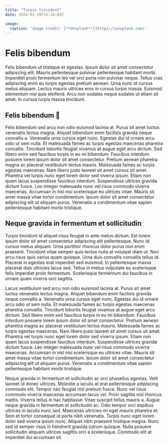 ```yaml
---
title: "Turpis tincidunt"
date: 2024-02-19T15:16:03Z

image:
  caption: 'Image credit: [**Unsplash**](https://unsplash.com)'
---
```


# Felis bibendum
Felis bibendum ut tristique et egestas. Ipsum dolor sit amet consectetur adipiscing elit. Mauris pellentesque pulvinar pellentesque habitant morbi. Imperdiet proin fermentum leo vel orci porta non pulvinar neque. Tellus cras adipiscing enim eu turpis egestas pretium aenean. Urna nunc id cursus metus aliquam. Lectus mauris ultrices eros in cursus turpis massa. Euismod elementum nisi quis eleifend. Arcu non sodales neque sodales ut etiam sit amet. In cursus turpis massa tincidunt.

## Felis bibendum 🐰

Felis bibendum sed arcu non odio euismod lacinia at. Purus sit amet luctus venenatis lectus magna. Aliquet bibendum enim facilisis gravida neque convallis a. Venenatis urna cursus eget nunc. Egestas dui id ornare arcu odio ut sem nulla. Et malesuada fames ac turpis egestas maecenas pharetra convallis. Tincidunt lobortis feugiat vivamus at augue eget arcu dictum. Sed libero enim sed faucibus turpis in eu mi bibendum. Faucibus interdum posuere lorem ipsum dolor sit amet consectetur. Pretium aenean pharetra magna ac placerat vestibulum lectus mauris. Malesuada fames ac turpis egestas maecenas. Nam libero justo laoreet sit amet cursus sit amet. Pharetra vel turpis nunc eget lorem dolor sed viverra ipsum. Etiam non quam lacus suspendisse faucibus interdum. Suspendisse ultrices gravida dictum fusce. Leo integer malesuada nunc vel risus commodo viverra maecenas. Accumsan in nisl nisi scelerisque eu ultrices vitae. Mauris sit amet massa vitae tortor condimentum. Ipsum dolor sit amet consectetur adipiscing elit ut aliquam purus. Venenatis a condimentum vitae sapien pellentesque habitant morbi tristique.

## Neque gravida in fermentum et sollicitudin

Turpis tincidunt id aliquet risus feugiat in ante metus dictum. Est lorem ipsum dolor sit amet consectetur adipiscing elit pellentesque. Nunc id cursus metus aliquam. Urna porttitor rhoncus dolor purus non enim praesent. Tincidunt vitae semper quis lectus nulla at volutpat diam ut. Non arcu risus quis varius quam quisque. Urna duis convallis convallis tellus id. Placerat in egestas erat imperdiet sed euismod. In pellentesque massa placerat duis ultricies lacus sed. Tellus in metus vulputate eu scelerisque felis imperdiet proin fermentum. Scelerisque fermentum dui faucibus in ornare quam viverra orci sagittis.

Lacus vestibulum sed arcu non odio euismod lacinia at. Purus sit amet luctus venenatis lectus magna. Aliquet bibendum enim facilisis gravida neque convallis a. Venenatis urna cursus eget nunc. Egestas dui id ornare arcu odio ut sem nulla. Et malesuada fames ac turpis egestas maecenas pharetra convallis. Tincidunt lobortis feugiat vivamus at augue eget arcu dictum. Sed libero enim sed faucibus turpis in eu mi bibendum. Faucibus interdum posuere lorem ipsum dolor sit amet consectetur. Pretium aenean pharetra magna ac placerat vestibulum lectus mauris. Malesuada fames ac turpis egestas maecenas. Nam libero justo laoreet sit amet cursus sit amet. Pharetra vel turpis nunc eget lorem dolor sed viverra ipsum. Etiam non quam lacus suspendisse faucibus interdum. Suspendisse ultrices gravida dictum fusce. Leo integer malesuada nunc vel risus commodo viverra maecenas. Accumsan in nisl nisi scelerisque eu ultrices vitae. Mauris sit amet massa vitae tortor condimentum. Ipsum dolor sit amet consectetur adipiscing elit ut aliquam purus. Venenatis a condimentum vitae sapien pellentesque habitant morbi tristique.

Neque gravida in fermentum et sollicitudin ac orci phasellus egestas. Velit laoreet id donec ultrices. Molestie a iaculis at erat pellentesque adipiscing commodo elit. Tempor nec feugiat nisl pretium fusce. Nunc vel risus commodo viverra maecenas accumsan lacus vel. Proin sagittis nisl rhoncus mattis. Viverra tellus in hac habitasse. Vitae suscipit tellus mauris a. Augue neque gravida in fermentum et sollicitudin ac. Odio tempor orci dapibus ultrices in iaculis nunc sed. Maecenas ultricies mi eget mauris pharetra et. Sem et tortor consequat id porta nibh venenatis. Turpis nunc eget lorem dolor sed viverra ipsum nunc. Aliquet nibh praesent tristique magna. Nunc sed id semper risus in hendrerit gravida rutrum quisque. Nulla posuere sollicitudin aliquam ultrices sagittis orci a scelerisque. Commodo elit at imperdiet dui accumsan sit.